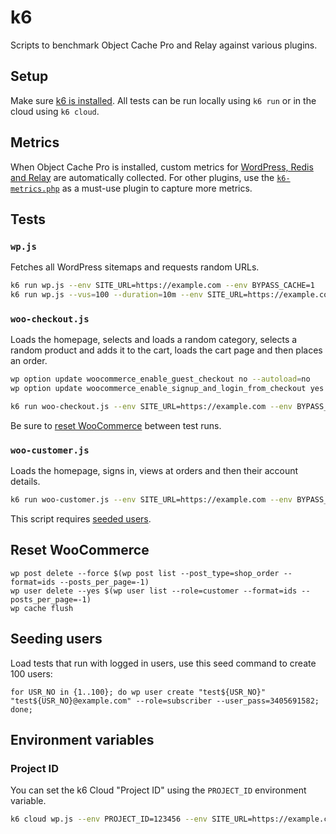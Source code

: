 # k6

Scripts to benchmark Object Cache Pro and Relay against various plugins.

## Setup

Make sure [k6 is installed](https://k6.io/docs/getting-started/installation/). All tests can be run locally using `k6 run` or in the cloud using `k6 cloud`. 

## Metrics

When Object Cache Pro is installed, custom metrics for [WordPress, Redis and Relay](lib/metrics.js) are automatically collected. For other plugins, use the [`k6-metrics.php`](./stubs/mu-plugin.php) as a must-use plugin to capture more metrics.

## Tests

### `wp.js`

Fetches all WordPress sitemaps and requests random URLs.

```bash
k6 run wp.js --env SITE_URL=https://example.com --env BYPASS_CACHE=1
k6 run wp.js --vus=100 --duration=10m --env SITE_URL=https://example.com --env BYPASS_CACHE=1
```

### `woo-checkout.js`

Loads the homepage, selects and loads a random category, selects a random product and adds it to the cart, loads the cart page and then places an order.

```bash
wp option update woocommerce_enable_guest_checkout no --autoload=no
wp option update woocommerce_enable_signup_and_login_from_checkout yes --autoload=no

k6 run woo-checkout.js --env SITE_URL=https://example.com --env BYPASS_CACHE=1
```

Be sure to [reset WooCommerce](#reset-woocommerce) between test runs.

### `woo-customer.js`

Loads the homepage, signs in, views at orders and then their account details.

```bash
k6 run woo-customer.js --env SITE_URL=https://example.com --env BYPASS_CACHE=1
```

This script requires [seeded users](#seeding-users).

## Reset WooCommerce

```
wp post delete --force $(wp post list --post_type=shop_order --format=ids --posts_per_page=-1)
wp user delete --yes $(wp user list --role=customer --format=ids --posts_per_page=-1)
wp cache flush
```

## Seeding users

Load tests that run with logged in users, use this seed command to create 100 users:

```
for USR_NO in {1..100}; do wp user create "test${USR_NO}" "test${USR_NO}@example.com" --role=subscriber --user_pass=3405691582; done;
```

## Environment variables

### Project ID

You can set the k6 Cloud "Project ID" using the `PROJECT_ID` environment variable.

```bash
k6 cloud wp.js --env PROJECT_ID=123456 --env SITE_URL=https://example.com
```
